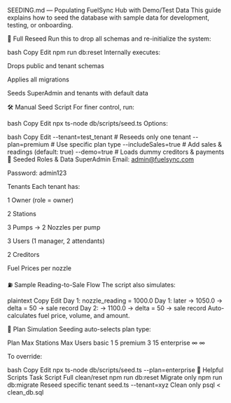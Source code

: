 SEEDING.md — Populating FuelSync Hub with Demo/Test Data
This guide explains how to seed the database with sample data for development, testing, or onboarding.

🧪 Full Reseed
Run this to drop all schemas and re-initialize the system:

bash
Copy
Edit
npm run db:reset
Internally executes:

Drops public and tenant schemas

Applies all migrations

Seeds SuperAdmin and tenants with default data

🛠 Manual Seed Script
For finer control, run:

bash
Copy
Edit
npx ts-node db/scripts/seed.ts
Options:

bash
Copy
Edit
--tenant=test_tenant      # Reseeds only one tenant
--plan=premium            # Use specific plan type
--includeSales=true       # Add sales & readings (default: true)
--demo=true               # Loads dummy creditors & payments
👤 Seeded Roles & Data
SuperAdmin
Email: admin@fuelsync.com

Password: admin123

Tenants
Each tenant has:

1 Owner (role = owner)

2 Stations

3 Pumps → 2 Nozzles per pump

3 Users (1 manager, 2 attendants)

2 Creditors

Fuel Prices per nozzle

⛽ Sample Reading-to-Sale Flow
The script also simulates:

plaintext
Copy
Edit
Day 1: nozzle_reading = 1000.0
Day 1: later → 1050.0 → delta = 50 → sale record
Day 2: → 1100.0 → delta = 50 → sale record
Auto-calculates fuel price, volume, and amount.

🔐 Plan Simulation
Seeding auto-selects plan type:

Plan	Max Stations	Max Users
basic	1	5
premium	3	15
enterprise	∞	∞

To override:

bash
Copy
Edit
npx ts-node db/scripts/seed.ts --plan=enterprise
🧾 Helpful Scripts
Task	Script
Full clean/reset	npm run db:reset
Migrate only	npm run db:migrate
Reseed specific tenant	seed.ts --tenant=xyz
Clean only	psql < clean_db.sql